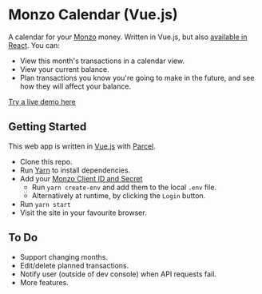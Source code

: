 # Monzo Calendar (Vue.js)

A calendar for your [Monzo](https://monzo.com) money. Written in Vue.js, but also [available in React](https://github.com/robcrocombe/monzo-calendar-react/). You can:

* View this month's transactions in a calendar view.
* View your current balance.
* Plan transactions you know you're going to make in the future, and see how they will affect your balance.

[Try a live demo here](https://robcrocombe.github.io/monzo-calendar/)

## Getting Started

This web app is written in [Vue.js](https://vuejs.org) with [Parcel](https://parceljs.org).

* Clone this repo.
* Run [Yarn](https://yarnpkg.com) to install dependencies.
* Add your [Monzo Client ID and Secret](https://developers.monzo.com)
  * Run `yarn create-env` and add them to the local `.env` file.
  * Alternatively at runtime, by clicking the `Login` button.
* Run `yarn start`
* Visit the site in your favourite browser.

## To Do
- Support changing months.
- Edit/delete planned transactions.
- Notify user (outside of dev console) when API requests fail.
- More features.
